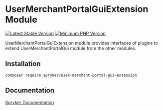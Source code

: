 # UserMerchantPortalGuiExtension Module
[![Latest Stable Version](https://poser.pugx.org/spryker/user-merchant-portal-gui-extension/v/stable.svg)](https://packagist.org/packages/spryker/user-merchant-portal-gui-extension)
[![Minimum PHP Version](https://img.shields.io/badge/php-%3E%3D%208.3-8892BF.svg)](https://php.net/)

UserMerchantPortalGuiExtension module provides interfaces of plugins to extend UserMerchantPortalGui module from the other modules.

## Installation

```
composer require spryker/user-merchant-portal-gui-extension
```

## Documentation

[Spryker Documentation](https://docs.spryker.com)
